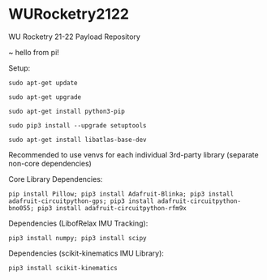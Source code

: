 # WURocketry2122
WU Rocketry 21-22 Payload Repository

~ hello from pi!

Setup:

    sudo apt-get update

    sudo apt-get upgrade

    sudo apt-get install python3-pip

    sudo pip3 install --upgrade setuptools
    
    sudo apt-get install libatlas-base-dev
    

Recommended to use venvs for each individual 3rd-party library (separate non-core dependencies)

Core Library Dependencies:

    pip install Pillow; pip3 install Adafruit-Blinka; pip3 install adafruit-circuitpython-gps; pip3 install adafruit-circuitpython-bno055; pip3 install adafruit-circuitpython-rfm9x
    
Dependencies (LibofRelax IMU Tracking):

    pip3 install numpy; pip3 install scipy

Dependencies (scikit-kinematics IMU Library):
   
    pip3 install scikit-kinematics
